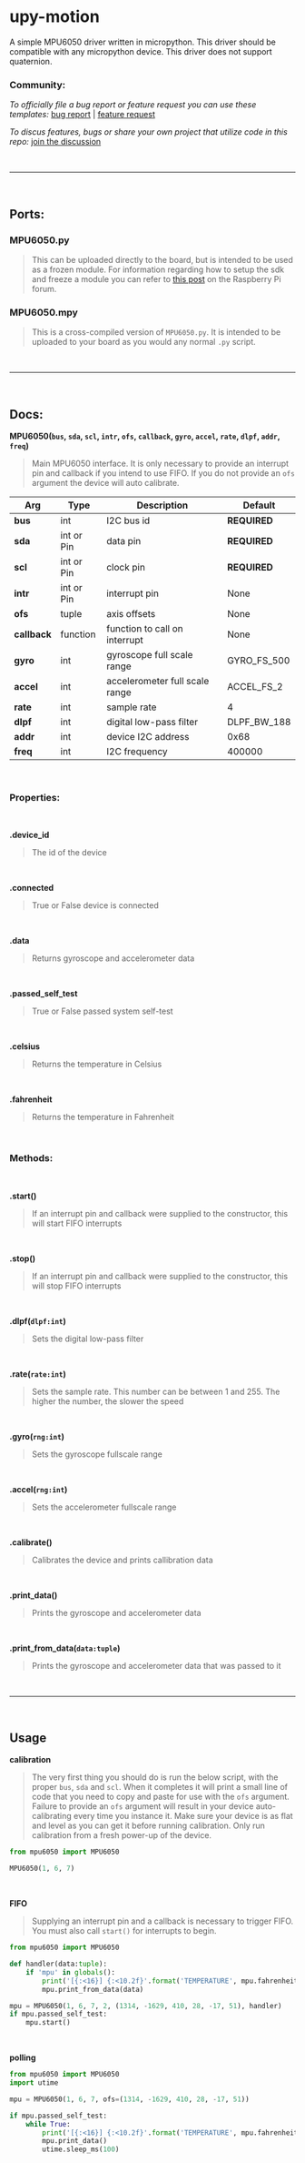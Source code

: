 # upy-motion


A simple MPU6050 driver written in micropython. This driver should be compatible with any micropython device. This driver does not support quaternion.


### Community:

_To officially file a bug report or feature request you can use these templates:_   [bug report](https://github.com/OneMadGypsy/upy-motion/blob/main/.github/ISSUE_TEMPLATE/bug_report.md) | [feature request](https://github.com/OneMadGypsy/upy-motion/blob/main/.github/ISSUE_TEMPLATE/feature_request.md)

_To discus features, bugs or share your own project that utilize code in this repo:_   [join the discussion](https://github.com/OneMadGypsy/upy-motion/discussions/1)

<br />

-------

<br />

## Ports:

### MPU6050.py
>This can be uploaded directly to the board, but is intended to be used as a frozen module. For information regarding how to setup the sdk and freeze a module you can refer to [this post](https://www.raspberrypi.org/forums/viewtopic.php?f=146&t=306449#p1862108) on the Raspberry Pi forum.


### MPU6050.mpy
>This is a cross-compiled version of `MPU6050.py`. It is intended to be uploaded to your board as you would any normal `.py` script.


<br />

-------

<br />

## Docs:


**MPU6050(`bus`, `sda`, `scl`, `intr`, `ofs`, `callback`, `gyro`, `accel`, `rate`, `dlpf`, `addr`, `freq`)**
> Main MPU6050 interface. It is only necessary to provide an interrupt pin and callback if you intend to use FIFO. If you do not provide an `ofs` argument the device will auto calibrate.

Arg             | Type       | Description                      | Default
----------------|------------|----------------------------------|-------------
**bus**         | int        | I2C bus id                       | **REQUIRED**  
**sda**         | int or Pin | data pin                         | **REQUIRED**
**scl**         | int or Pin | clock pin                        | **REQUIRED**
**intr**        | int or Pin | interrupt pin                    | None
**ofs**         | tuple      | axis offsets                     | None
**callback**    | function   | function to call on interrupt    | None
**gyro**        | int        | gyroscope full scale range       | GYRO_FS_500
**accel**       | int        | accelerometer full scale range   | ACCEL_FS_2
**rate**        | int        | sample rate                      | 4
**dlpf**        | int        | digital low-pass filter          | DLPF_BW_188
**addr**        | int        | device I2C address               | 0x68
**freq**        | int        | I2C frequency                    | 400000

<br />

### Properties:

<br />

**.device_id**
>The id of the device

<br />

**.connected**
>True or False device is connected

<br />

**.data**
>Returns gyroscope and accelerometer data

<br />

**.passed_self_test**
>True or False passed system self-test

<br />

**.celsius**
>Returns the temperature in Celsius

<br />

**.fahrenheit**
>Returns the temperature in Fahrenheit

<br />

### Methods:

<br />

**.start()**
>If an interrupt pin and callback were supplied to the constructor, this will start FIFO interrupts

<br />

**.stop()**
>If an interrupt pin and callback were supplied to the constructor, this will stop FIFO interrupts

<br />

**.dlpf(`dlpf:int`)**
>Sets the digital low-pass filter

<br />

**.rate(`rate:int`)**
>Sets the sample rate. This number can be between 1 and 255. The higher the number, the slower the speed

<br />

**.gyro(`rng:int`)**
>Sets the gyroscope fullscale range

<br />

**.accel(`rng:int`)**
>Sets the accelerometer fullscale range

<br />

**.calibrate()**
>Calibrates the device and prints callibration data

<br />

**.print_data()**
>Prints the gyroscope and accelerometer data

<br />

**.print_from_data(`data:tuple`)**
>Prints the gyroscope and accelerometer data that was passed to it


<br />

-------

<br />

## Usage

**calibration**

>The very first thing you should do is run the below script, with the proper `bus`, `sda` and `scl`. When it completes it will print a small line of code that you need to copy and paste for use with the `ofs` argument. Failure to provide an `ofs` argument will result in your device auto-calibrating every time you instance it. Make sure your device is as flat and level as you can get it before running calibration. Only run calibration from a fresh power-up of the device.

```python
from mpu6050 import MPU6050

MPU6050(1, 6, 7)
```
<br />

**FIFO**

>Supplying an interrupt pin and a callback is necessary to trigger FIFO. You must also call `start()` for interrupts to begin.

```python
from mpu6050 import MPU6050

def handler(data:tuple):
    if 'mpu' in globals():
        print('[{:<16}] {:<10.2f}'.format('TEMPERATURE', mpu.fahrenheit))
        mpu.print_from_data(data)

mpu = MPU6050(1, 6, 7, 2, (1314, -1629, 410, 28, -17, 51), handler)
if mpu.passed_self_test:
    mpu.start()
```

<br />

**polling**

```python
from mpu6050 import MPU6050
import utime

mpu = MPU6050(1, 6, 7, ofs=(1314, -1629, 410, 28, -17, 51))

if mpu.passed_self_test:
    while True:
        print('[{:<16}] {:<10.2f}'.format('TEMPERATURE', mpu.fahrenheit))
        mpu.print_data()
        utime.sleep_ms(100)
```
